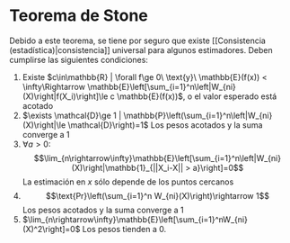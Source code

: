 # Teorema de Stone

Debido a este teorema, se tiene por seguro que existe [[Consistencia (estadística)|consistencia]] universal para algunos estimadores. Deben cumplirse las siguientes condiciones:
1. Existe $c\in\mathbb{R} | \forall f\ge 0\ \text{y}\ \mathbb{E}(f(x)) < \infty\Rightarrow \mathbb{E}\left[\sum_{i=1}^n\left|W_{ni}(X)\right|f(X_i)\right]\le c \mathbb{E}(f(x))$, o el valor esperado está acotado
2. $\exists \mathcal{D}\ge 1 | \mathbb{P}\left(\sum_{i=1}^n\left|W_{ni}(X)\right|\le \mathcal{D}\right)=1$ Los pesos acotados y la suma converge a 1
3. $\forall a>0$:$$\lim_{n\rightarrow\infty}\mathbb{E}\left[\sum_{i=1}^n\left|W_{ni}(X)\right|\mathbb{1}_{||X_i-X|| > a}\right]=0$$ La estimación en $x$ sólo depende de los puntos cercanos
4. $$\text{Pr}\left(\sum_{i=1}^n W_{ni}(X)\right)\rightarrow 1$$ Los pesos acotados y la suma converge a 1
5. $\lim_{n\rightarrow\infty}\mathbb{E}\left[\sum_{i=1}^nW_{ni}(X)^2\right]=0$ Los pesos tienden a 0.